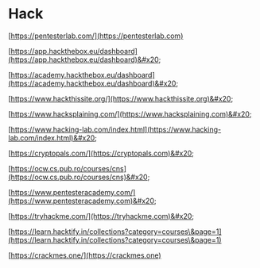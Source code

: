 # Hack

[https://pentesterlab.com/](https://pentesterlab.com)

[https://app.hackthebox.eu/dashboard](https://app.hackthebox.eu/dashboard)&#x20;

[https://academy.hackthebox.eu/dashboard](https://academy.hackthebox.eu/dashboard)&#x20;

[https://www.hackthissite.org/](https://www.hackthissite.org)&#x20;

[https://www.hacksplaining.com/](https://www.hacksplaining.com)&#x20;

[https://www.hacking-lab.com/index.html](https://www.hacking-lab.com/index.html)&#x20;

[https://cryptopals.com/](https://cryptopals.com)&#x20;

[https://ocw.cs.pub.ro/courses/cns](https://ocw.cs.pub.ro/courses/cns)&#x20;

[https://www.pentesteracademy.com/](https://www.pentesteracademy.com)&#x20;

[https://tryhackme.com/](https://tryhackme.com)&#x20;

[https://learn.hacktify.in/collections?category=courses\&page=1](https://learn.hacktify.in/collections?category=courses\&page=1)

[https://crackmes.one/](https://crackmes.one)

